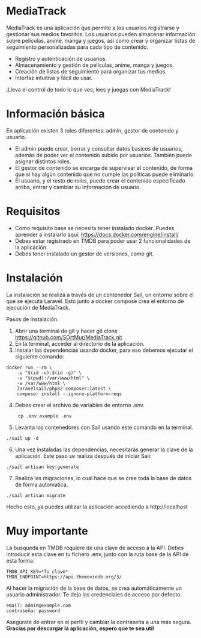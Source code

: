 # MediaTrack

MediaTrack es una aplicación que permite a los usuarios registrarse y gestionar sus medios favoritos. Los usuarios pueden almacenar información sobre películas, anime, manga y juegos, así como crear y organizar listas de seguimiento personalizadas para cada tipo de contenido.

- Registro y autenticación de usuarios.
- Almacenamiento y gestión de películas, anime, manga y juegos.
- Creación de listas de seguimiento para organizar tus medios.
- Interfaz intuitiva y fácil de usar.

¡Lleva el control de todo lo que ves, lees y juegas con MediaTrack! 


# Información básica

En aplicación existen 3 roles diferentes: admin, gestor de contenido y usuario.

- El admin puede crear, borrar y consultar datos basicos de usuarios, además de poder ver el contenido subido por usuarios. También puede asignar distintos roles.
- El gestor de contenido se encarga de supervisar el contenido, de forma que si hay algún contenido que no cumple las politicas puede eliminarlo.
- El usuario, y el resto de roles, puede crear el contenido especificado arriba, entrar y cambiar su información de usuario.

# Requisitos
- Como requisito base se necesita tener instalado docker. Puedes aprender a instalarlo aquí: https://docs.docker.com/engine/install/
- Debes estar registrado en TMDB para poder usar 2 funcionalidades de la aplicación.
- Debes tener instalado un gestor de versiones, como git.

# Instalación

La instalación se realiza a través de un contenedor Sail, un entorno sobre el que se ejecuta Laravel. Esto junto a docker compose crea el entorno de ejecución de MediaTrack.

Pasos de instalación.

1. Abrir una terminal de git y hacer git clone https://github.com/SOrtMur/MediaTrack.git
2. En la terminal, acceder al directorio de la aplicación.
3. Instalar las dependencias usando docker, para eso debemos ejecutar el siguiente comando: 
```
docker run --rm \
    -u "$(id -u):$(id -g)" \
    -v "$(pwd):/var/www/html" \
    -w /var/www/html \
    laravelsail/php82-composer:latest \
    composer install --ignore-platform-reqs
```
4. Debes crear el archivo de variables de entorno .env.
   ```
    cp .env.example .env
   ```

5. Levanta los contenedores con Sail usando este comando en la terminal.
```
./sail up -d
```

6. Una vez instaladas las dependencias, necesitarás generar la clave de la aplicación. Este paso se realiza después de iniciar Sail:
```
./sail artisan key:generate
```

7. Realiza las migraciones, lo cual hace que se cree toda la base de datos de forma automatica.
```
./sail artisan migrate
```

Hecho esto, ya puedes utilizar la aplicación accediendo a http://localhost

# Muy importante

La busqueda en TMDB requiere de una clave de acceso a la API. Debes introducir esta clave en tu fichero .env, junto con la ruta base de la API de esta forma.
```
TMDB_API_KEY=*Tu clave*
TMDB_ENDPOINT=https://api.themoviedb.org/3/
```

Al hacer la migración de la base de datos, se crea automáticamente un usuario administrador. Te dejo las credenciales de acceso por defecto.
```
email: admin@example.com
contraseña: password
```

Aseguraté de entrar en el perfil y cambiar la contraseña a una más segura.
**Gracias por descargar la aplicación, espero que te sea util**